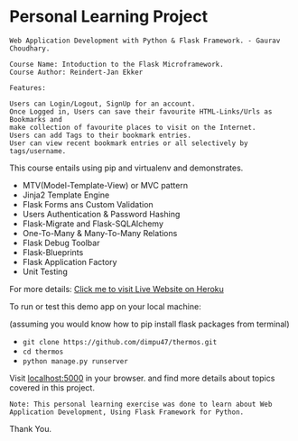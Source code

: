 Personal Learning Project
=========================
~~~~~~~~~~~~~~~~~~~~~~~~~~~~~~~~~~~~~~~~~~~~~~~~~~~~~~~~~~~~~~~~~~~~~~~~~~~~~~~~~~
Web Application Development with Python & Flask Framework. - Gaurav Choudhary.

Course Name: Intoduction to the Flask Microframework.
Course Author: Reindert-Jan Ekker

Features:

Users can Login/Logout, SignUp for an account.
Once Logged in, Users can save their favourite HTML-Links/Urls as Bookmarks and 
make collection of favourite places to visit on the Internet.
Users can add Tags to their bookmark entries.
User can view recent bookmark entries or all selectively by tags/username.
~~~~~~~~~~~~~~~~~~~~~~~~~~~~~~~~~~~~~~~~~~~~~~~~~~~~~~~~~~~~~~~~~~~~~~~~~~~~~~~~~~
This course entails using pip and virtualenv and demonstrates.

- MTV(Model-Template-View) or MVC pattern
- Jinja2 Template Engine
- Flask Forms ans Custom Validation
- Users Authentication & Password Hashing
- Flask-Migrate and Flask-SQLAlchemy
- One-To-Many & Many-To-Many Relations
- Flask Debug Toolbar
- Flask-Blueprints
- Flask Application Factory
- Unit Testing

For more details:
[Click me to visit Live Website on Heroku](https://social-bookmarking.herokuapp.com/)

To run or test this demo app on your local machine:

(assuming you would know how to pip install flask packages from terminal)

- `git clone https://github.com/dimpu47/thermos.git`
- `cd thermos`
- `python manage.py runserver`

Visit [localhost:5000](http://localhost:5000/) in your browser.
and find more details about topics covered in this project. 
~~~
Note: This personal learning exercise was done to learn about Web Application Development, Using Flask Framework for Python.
~~~
Thank You.
